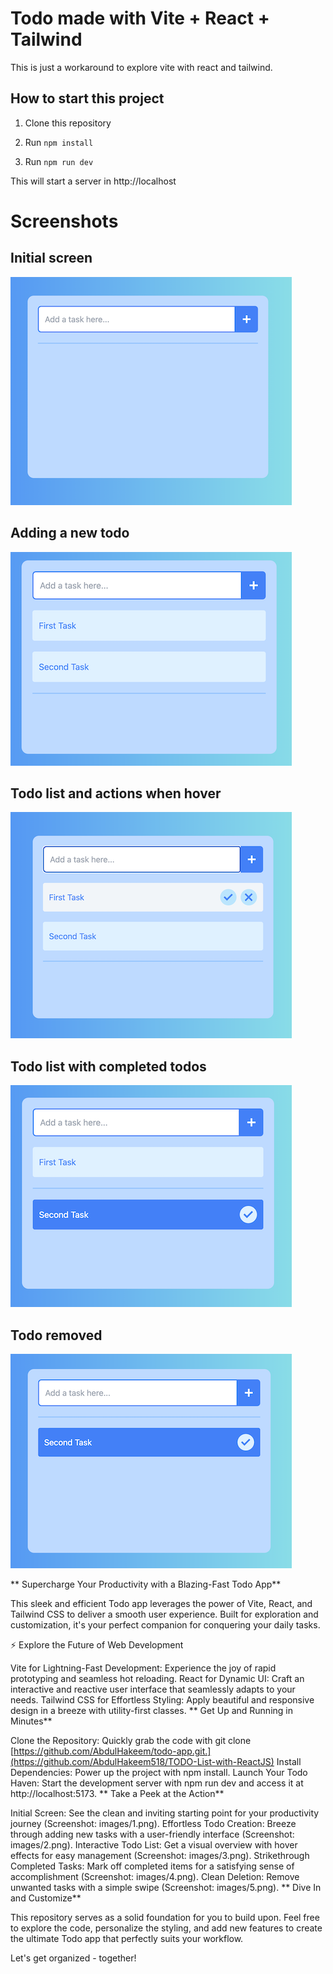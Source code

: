 # Todo made with Vite + React + Tailwind

This is just a workaround to explore vite with react and tailwind.

## How to start this project

1. Clone this repository

2. Run `npm install`

3. Run `npm run dev`

This will start a server in http://localhost


# Screenshots

## Initial screen

![Screenshot](images/1.png)

## Adding a new todo

![Screenshot](images/2.png)

## Todo list and actions when hover

![Screenshot](images/3.png)

## Todo list with completed todos

![Screenshot](images/4.png)

## Todo removed

![Screenshot](images/5.png)


** Supercharge Your Productivity with a Blazing-Fast Todo App**

This sleek and efficient Todo app leverages the power of Vite, React, and Tailwind CSS to deliver a smooth user experience. Built for exploration and customization, it's your perfect companion for conquering your daily tasks.

⚡️ Explore the Future of Web Development

Vite for Lightning-Fast Development: Experience the joy of rapid prototyping and seamless hot reloading.
React for Dynamic UI: Craft an interactive and reactive user interface that seamlessly adapts to your needs.
Tailwind CSS for Effortless Styling: Apply beautiful and responsive design in a breeze with utility-first classes.
** Get Up and Running in Minutes**

Clone the Repository: Quickly grab the code with git clone [https://github.com/AbdulHakeem/todo-app.git.](https://github.com/AbdulHakeem518/TODO-List-with-ReactJS)
Install Dependencies: Power up the project with npm install.
Launch Your Todo Haven: Start the development server with npm run dev and access it at http://localhost:5173.
** Take a Peek at the Action**

Initial Screen: See the clean and inviting starting point for your productivity journey (Screenshot: images/1.png).
Effortless Todo Creation: Breeze through adding new tasks with a user-friendly interface (Screenshot: images/2.png).
Interactive Todo List: Get a visual overview with hover effects for easy management (Screenshot: images/3.png).
Strikethrough Completed Tasks: Mark off completed items for a satisfying sense of accomplishment (Screenshot: images/4.png).
Clean Deletion: Remove unwanted tasks with a simple swipe (Screenshot: images/5.png).
** Dive In and Customize**

This repository serves as a solid foundation for you to build upon. Feel free to explore the code, personalize the styling, and add new features to create the ultimate Todo app that perfectly suits your workflow.

Let's get organized - together!
